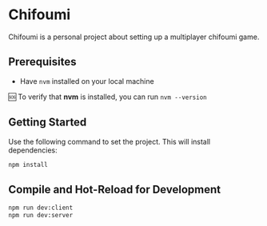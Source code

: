 # Chifoumi

Chifoumi is a personal project about setting up a multiplayer chifoumi game.

## Prerequisites

- Have `nvm` installed on your local machine

🆘 To verify that **nvm** is installed, you can run `nvm --version`

## Getting Started

Use the following command to set the project. This will install dependencies:

```sh
npm install
```

## Compile and Hot-Reload for Development

```sh
npm run dev:client
npm run dev:server
```
